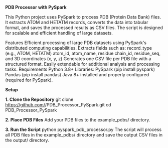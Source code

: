 **PDB Processor with PySpark**

This Python project uses PySpark to process PDB (Protein Data Bank) files. It extracts ATOM and HETATM records, converts the data into tabular format, and saves the processed results as CSV files. The script is designed for scalable and efficient handling of large datasets.

Features
Efficient processing of large PDB datasets using PySpark's distributed computing capabilities.
Extracts fields such as:
record_type (e.g., ATOM, HETATM)
atom_id, atom_name, residue
chain_id, residue_seq, and 3D coordinates (x, y, z)
Generates one CSV file per PDB file with a structured format.
Easily extendable for additional analysis and processing tasks.
Requirements
Python 3.8+
Libraries:
PySpark (pip install pyspark)
Pandas (pip install pandas)
Java 8+ installed and properly configured (required for PySpark).


**Setup**


**1. Clone the Repository**
git clone https://github.com/<your-username>/PDB_Processor_PySpark.git
cd PDB_Processor_PySpark

**2. Place PDB Files**
Add your PDB files to the example_pdbs/ directory.

**3. Run the Script**
python pyspark_pdb_processor.py
The script will process all PDB files in the example_pdbs/ directory and save the output CSV files in the output/ directory.
